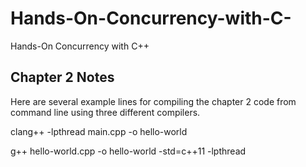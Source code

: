 # Hands-On-Concurrency-with-C-
Hands-On Concurrency with C++

## Chapter 2 Notes
Here are several example lines for compiling the chapter 2 code from command line using three different compilers.

clang++ -lpthread main.cpp -o hello-world

g++ hello-world.cpp -o hello-world -std=c++11 -lpthread

